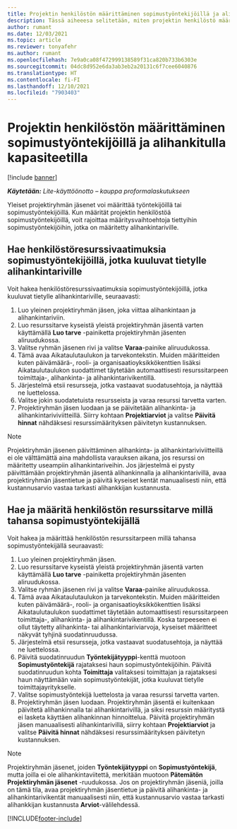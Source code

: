 ```yaml
---
title: Projektin henkilöstön määrittäminen sopimustyöntekijöillä ja alihankitulla kapasiteetilla
description: Tässä aiheeesa selitetään, miten projektin henkilöstö määritetään sopimustyöntekijöillä ja alihankitulla kapasiteetilla Microsoft Dynamics 365 Project Operationsissa.
author: rumant
ms.date: 12/03/2021
ms.topic: article
ms.reviewer: tonyafehr
ms.author: rumant
ms.openlocfilehash: 7e9a0ca08f472999138589f31ca820b733b6303e
ms.sourcegitcommit: 04dc8d952e6da3ab3eb2a20131c6f7cee6040876
ms.translationtype: HT
ms.contentlocale: fi-FI
ms.lasthandoff: 12/10/2021
ms.locfileid: "7903403"
---
```

# <a name="staffing-a-project-with-contract-workers-and-subcontracted-capacity"></a>Projektin henkilöstön määrittäminen sopimustyöntekijöillä ja alihankitulla kapasiteetilla

[!include [banner](../../includes/dataverse-preview.md)]

_**Käytetään:** Lite-käyttöönotto – kauppa proformalaskutukseen_

Yleiset projektiryhmän jäsenet voi määrittää työntekijöillä tai sopimustyöntekijöillä. Kun määrität projektin henkilöstöä sopimustyöntekijöillä, voit rajoittaa määritysvaihtoehtoja tiettyihin sopimustyöntekijöihin, jotka on määritetty alihankintariville. 

## <a name="search-for-staff-resource-requirements-with-contract-workers-that-belong-to-a-specific-subcontract-line"></a>Hae henkilöstöresurssivaatimuksia sopimustyöntekijöillä, jotka kuuluvat tietylle alihankintariville

Voit hakea henkilöstöresurssivaatimuksia sopimustyöntekijöillä, jotka kuuluvat tietylle alihankintariville, seuraavasti:

1. Luo yleinen projektiryhmän jäsen, joka viittaa alihankintaan ja alihankintariviin.
2. Luo resurssitarve kyseistä yleistä projektiryhmän jäsentä varten käyttämällä **Luo tarve** -painiketta projektiryhmän jäsenten aliruudukossa.
3. Valitse ryhmän jäsenen rivi ja valitse **Varaa**-painike aliruudukossa. 
4. Tämä avaa Aikataulutaulukon ja tarvekontekstin. Muiden määritteiden kuten päivämäärä-, rooli- ja organisaatioyksikkökenttien lisäksi Aikataulutaulukon suodattimet täytetään automaattisesti resurssitarpeen toimittaja-, alihankinta- ja alihankintarivikentillä.
5. Järjestelmä etsii resursseja, jotka vastaavat suodatusehtoja, ja näyttää ne luettelossa. 
6. Valitse jokin suodatetuista resursseista ja varaa resurssi tarvetta varten. 
7. Projektiryhmän jäsen luodaan ja se päivitetään alihankinta- ja alihankintariviviitteillä. Siirry kohtaan **Projektiarviot** ja valitse **Päivitä hinnat** nähdäksesi resurssimäärityksen päivitetyn kustannuksen. 

> [!NOTE]
> Projektiryhmän jäsenen päivittäminen alihankinta- ja alihankintariviviitteillä ei ole välttämättä aina mahdollista varauksen aikana, jos resurssi on määritetty useampiin alihankintariveihin. Jos järjestelmä ei pysty päivittämään projektiryhmän jäsentä alihankinnalla ja alihankintarivillä, avaa projektiryhmän jäsentietue ja päivitä kyseiset kentät manuaalisesti niin, että kustannusarvio vastaa tarkasti alihankkijan kustannusta.

## <a name="search-for-and-staff-resource-requirements-with-any-contract-worker"></a>Hae ja määritä henkilöstön resurssitarve millä tahansa sopimustyöntekijällä

Voit hakea ja määrittää henkilöstön resurssitarpeen millä tahansa sopimustyöntekijällä seuraavasti:

1. Luo yleinen projektiryhmän jäsen.
2. Luo resurssitarve kyseistä yleistä projektiryhmän jäsentä varten käyttämällä **Luo tarve** -painiketta projektiryhmän jäsenten aliruudukossa.
3. Valitse ryhmän jäsenen rivi ja valitse **Varaa**-painike aliruudukossa. 
4. Tämä avaa Aikataulutaulukon ja tarvekontekstin. Muiden määritteiden kuten päivämäärä-, rooli- ja organisaatioyksikkökenttien lisäksi Aikataulutaulukon suodattimet täytetään automaattisesti resurssitarpeen toimittaja-, alihankinta- ja alihankintarivikentillä. Koska tarpeeseen ei ollut täytetty alihankinta- tai alihankintariviarvoja, kyseiset määritteet näkyvät tyhjinä suodatinruudussa.
5. Järjestelmä etsii resursseja, jotka vastaavat suodatusehtoja, ja näyttää ne luettelossa.
6. Päivitä suodatinruudun **Työntekijätyyppi**-kenttä muotoon **Sopimustyöntekijä** rajataksesi haun sopimustyöntekijöihin. Päivitä suodatinruudun kohta **Toimittaja** valitaksesi toimittajan ja rajataksesi haun näyttämään vain sopimustyöntekijät, jotka kuuluvat tietylle toimittajayritykselle.
7. Valitse sopimustyöntekijä luettelosta ja varaa resurssi tarvetta varten.
8. Projektiryhmän jäsen luodaan. Projektiryhmän jäsentä ei kuitenkaan päivitetä alihankinnalla tai alihankintarivillä, ja siksi resurssin määritystä ei lasketa käyttäen alihankinnan hinnoittelua. Päivitä projektiryhmän jäsen manuaalisesti alihankintarivillä, siirry kohtaan **Projektiarviot** ja valitse **Päivitä hinnat** nähdäksesi resurssimäärityksen päivitetyn kustannuksen.

> [!NOTE]
> Projektiryhmän jäsenet, joiden **Työntekijätyyppi** on **Sopimustyöntekijä**, mutta joilla ei ole alihankintaviitettä, merkitään muotoon **Pätemätön** **Projektiryhmän jäsenet** -ruudukossa. Jos on projektiryhmän jäseniä, joilla on tämä tila, avaa projektiryhmän jäsentietue ja päivitä alihankinta- ja alihankintarivikentät manuaalisesti niin, että kustannusarvio vastaa tarkasti alihankkijan kustannusta **Arviot**-välilehdessä. 


[!INCLUDE[footer-include](../../includes/footer-banner.md)]
